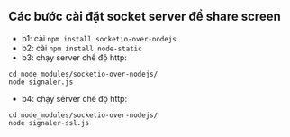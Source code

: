 ## Các bước cài đặt socket server để share screen
- b1: cài `npm install socketio-over-nodejs`
- b2: cài `npm install node-static`
- b3: chạy server chế độ http:

```
cd node_modules/socketio-over-nodejs/
node signaler.js
```

- b4: chạy server chế độ http:

```
cd node_modules/socketio-over-nodejs/
node signaler-ssl.js
```
